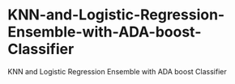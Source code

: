 # KNN-and-Logistic-Regression-Ensemble-with-ADA-boost-Classifier
KNN and Logistic Regression Ensemble with ADA boost Classifier
